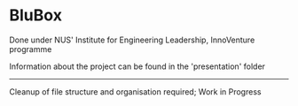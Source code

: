 # BluBox
Done under NUS' Institute for Engineering Leadership, InnoVenture programme

Information about the project can be found in the 'presentation' folder

-----------------------------------------------
Cleanup of file structure and organisation required; Work in Progress
